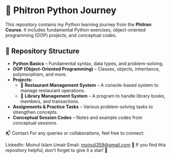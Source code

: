 # 📌 Phitron Python Journey

This repository contains my Python learning journey from the **Phitron Course**. It includes fundamental Python exercises, object-oriented programming (OOP) projects, and conceptual codes.

## 📂 Repository Structure

- **Python Basics** – Fundamental syntax, data types, and problem-solving.
- **OOP (Object-Oriented Programming)** – Classes, objects, inheritance, polymorphism, and more.
- **Projects:**
  - 📌 **Restaurant Management System** – A console-based system to manage restaurant operations.
  - 📌 **Library Management System** – A program to handle library books, members, and transactions.
- **Assignments & Practice Tasks** – Various problem-solving tasks to strengthen concepts.
- **Conceptual Session Codes** – Notes and example codes from conceptual sessions.

📬 Contact
For any queries or collaborations, feel free to connect:

LinkedIn: Moinul Islam Umair
Email: moinuli359@gmail.com
🌟 If you find this repository helpful, don't forget to give it a star! 🌟
